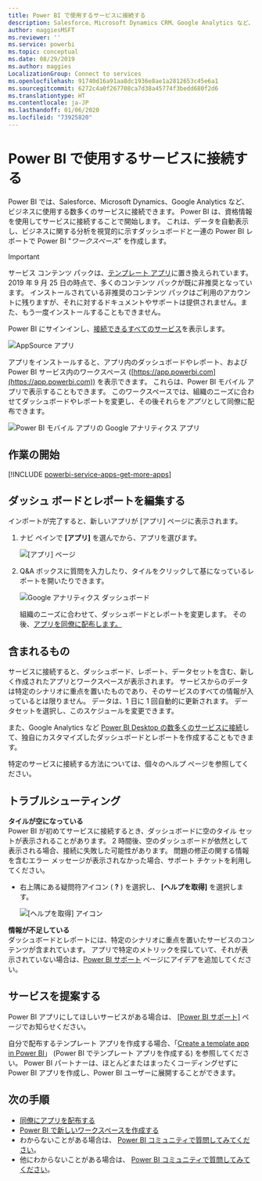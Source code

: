 ```yaml
---
title: Power BI で使用するサービスに接続する
description: Salesforce、Microsoft Dynamics CRM、Google Analytics など、ビジネスに使用する数多くのサービスに接続します。
author: maggiesMSFT
ms.reviewer: ''
ms.service: powerbi
ms.topic: conceptual
ms.date: 08/29/2019
ms.author: maggies
LocalizationGroup: Connect to services
ms.openlocfilehash: 91740d16a91aa8dc1936e8ae1a2812653c45e6a1
ms.sourcegitcommit: 6272c4a0f267708ca7d38a45774f3bedd680f2d6
ms.translationtype: HT
ms.contentlocale: ja-JP
ms.lasthandoff: 01/06/2020
ms.locfileid: "73925820"
---
```

# <a name="connect-to-the-services-you-use-with-power-bi"></a>Power BI で使用するサービスに接続する
Power BI では、Salesforce、Microsoft Dynamics、Google Analytics など、ビジネスに使用する数多くのサービスに接続できます。 Power BI は、資格情報を使用してサービスに接続することで開始します。 これは、データを自動表示し、ビジネスに関する分析を視覚的に示すダッシュボードと一連の Power BI レポートで Power BI "*ワークスペース*" を作成します。

>[!IMPORTANT]
>サービス コンテンツ パックは、[テンプレート アプリ](https://docs.microsoft.com/power-bi/service-template-apps-overview)に置き換えられています。 2019 年 9 月 25 日の時点で、多くのコンテンツ パックが既に非推奨となっています。 インストールされている非推奨のコンテンツ パックはご利用のアカウントに残りますが、それに対するドキュメントやサポートは提供されません。また、もう一度インストールすることもできません。

Power BI にサインインし、[接続できるすべてのサービス](https://app.powerbi.com/getdata/services)を表示します。 

![AppSource アプリ](media/service-connect-to-services/overview.png)

アプリをインストールすると、アプリ内のダッシュボードやレポート、および Power BI サービス内のワークスペース ([https://app.powerbi.com](https://app.powerbi.com)) を表示できます。 これらは、Power BI モバイル アプリで表示することもできます。 このワークスペースでは、組織のニーズに合わせてダッシュボードやレポートを変更し、その後それらを*アプリ*として同僚に配布できます。 

![Power BI モバイル アプリの Google アナリティクス アプリ](media/service-connect-to-services/power-bi-service-mobile-app-240.png)

## <a name="get-started"></a>作業の開始
[!INCLUDE [powerbi-service-apps-get-more-apps](./includes/powerbi-service-apps-get-more-apps.md)]

## <a name="edit-the-dashboard-and-reports"></a>ダッシュ ボードとレポートを編集する
インポートが完了すると、新しいアプリが [アプリ] ページに表示されます。

1. ナビ ペインで **[アプリ]** を選んでから、アプリを選びます。
   
     ![[アプリ] ページ](media/service-connect-to-services/power-bi-service-apps-open-app.png)
2. Q&A ボックスに質問を入力したり、タイルをクリックして基になっているレポートを開いたりできます。 
   
    ![Google アナリティクス ダッシュボード](media/service-connect-to-services/googleanalytics2.png)
   
    組織のニーズに合わせて、ダッシュボードとレポートを変更します。 その後、[アプリを同僚に配布します。](service-create-distribute-apps.md)

## <a name="whats-included"></a>含まれるもの
サービスに接続すると、ダッシュボード、レポート、データセットを含む、新しく作成されたアプリとワークスペースが表示されます。 サービスからのデータは特定のシナリオに重点を置いたものであり、そのサービスのすべての情報が入っているとは限りません。 データは、1 日に 1 回自動的に更新されます。 データセットを選択し、このスケジュールを変更できます。

また、Google Analytics など [Power BI Desktop の数多くのサービスに接続](desktop-data-sources.md)して、独自にカスタマイズしたダッシュボードとレポートを作成することもできます。  

特定のサービスに接続する方法については、個々のヘルプ ページを参照してください。

## <a name="troubleshooting"></a>トラブルシューティング
**タイルが空になっている**  
Power BI が初めてサービスに接続するとき、ダッシュボードに空のタイル セットが表示されることがあります。 2 時間後、空のダッシュボードが依然として表示される場合、接続に失敗した可能性があります。 問題の修正の関する情報を含むエラー メッセージが表示されなかった場合、サポート チケットを利用してください。

* 右上隅にある疑問符アイコン ( **?** ) を選択し、 **[ヘルプを取得]** を選択します。
  
    ![[ヘルプを取得] アイコン](media/service-connect-to-services/power-bi-service-get-help.png)

**情報が不足している**  
ダッシュボードとレポートには、特定のシナリオに重点を置いたサービスのコンテンツが含まれています。 アプリで特定のメトリックを探していて、それが表示されていない場合は、[Power BI サポート](https://support.powerbi.com/forums/265200-power-bi) ページにアイデアを追加してください。

## <a name="suggesting-services"></a>サービスを提案する
Power BI アプリにしてほしいサービスがある場合は、 [[Power BI サポート]](https://support.powerbi.com/forums/265200-power-bi) ページでお知らせください。

自分で配布するテンプレート アプリを作成する場合、「[Create a template app in Power BI](service-template-apps-create.md)」 (Power BI でテンプレート アプリを作成する) を参照してください。 Power BI パートナーは、ほとんどまたはまったくコーディングせずに Power BI アプリを作成し、Power BI ユーザーに展開することができます。 

## <a name="next-steps"></a>次の手順
* [同僚にアプリを配布する](service-create-distribute-apps.md)
* [Power BI で新しいワークスペースを作成する](service-create-the-new-workspaces.md)
* わからないことがある場合は、 [Power BI コミュニティで質問してみてください](https://community.powerbi.com/)。
* 他にわからないことがある場合は、 [Power BI コミュニティで質問してみてください](https://community.powerbi.com/)。

